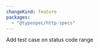 ```yaml
---
changeKind: feature
packages:
  - "@typespec/http-specs"
---
```


Add test case on status code range
